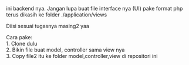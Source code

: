 ini backend nya. Jangan lupa buat file interface nya (UI) pake format php
terus dikasih ke folder ./application/views

Diisi sesuai tugasnya masing2 yaa

Cara pake: <br/>
	1. Clone dulu <br/>
	2. Bikin file buat model, controller sama view nya <br/>
	3. Copy file2 itu ke folder model,controller,view di repositori ini <br/>
